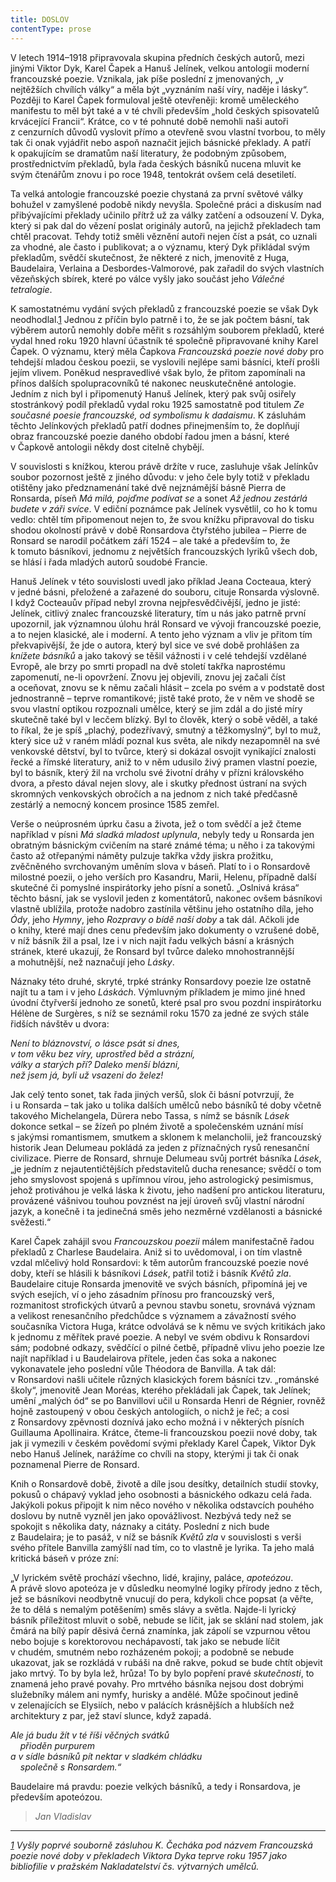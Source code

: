 ```yaml
---
title: DOSLOV
contentType: prose
---
```


<section>

V letech 1914–1918 připravovala skupina předních českých autorů, mezi jinými Viktor Dyk, Karel Čapek a Hanuš Jelínek, velkou antologii moderní francouzské poezie. Vznikala, jak píše poslední z jmenovaných, „v nejtěžších chvílích války“ a měla být „vyznáním naší víry, naděje i lásky“. Později to Karel Čapek formuloval ještě otevřeněji: kromě uměleckého manifestu to měl být také a v té chvíli především „hold českých spisovatelů krvácející Francii“. Krátce, co v té pohnuté době nemohli naši autoři z cenzurních důvodů vyslovit přímo a otevřeně svou vlastní tvorbou, to měly tak či onak vyjádřit nebo aspoň naznačit jejich básnické překlady. A patří k opakujícím se dramatům naší literatury, že podobným způsobem, prostřednictvím překladů, byla řada českých básníků nucena mluvit ke svým čtenářům znovu i po roce 1948, tentokrát ovšem celá desetiletí.

Ta velká antologie francouzské poezie chystaná za první světové války bohužel v zamyšlené podobě nikdy nevyšla. Společné práci a diskusím nad přibývajícími překlady učinilo přítrž už za války zatče­ní a odsouzení V. Dyka, který si pak dal do vězení poslat originály autorů, na jejichž překladech tam chtěl pracovat. Tehdy totiž směli věznění autoři nejen číst a psát, co uznali za vhodné, ale často i publi­kovat; a o významu, který Dyk přikládal svým překladům, svědčí skutečnost, že některé z nich, jmenovitě z Huga, Baudelaira, Verlaina a Desbordes-Valmorové, pak zařadil do svých vlastních vězeňských sbírek, které po válce vyšly jako součást jeho _Válečné tetralogie_.

K samostatnému vydání svých překladů z francouzské poezie se však Dyk neodhodlal.[1](./resources/undefined) Jednou z příčin bylo patrně i to, že se jak počtem básní, tak výběrem autorů nemohly dobře měřit s rozsáhlým souborem překladů, které vydal hned roku 1920 hlavní účastník té společně připravované knihy Karel Čapek. O významu, který měla Čapkova _Francouzská poezie nové doby_ pro tehdejší mladou českou poezii, se vyslovili nejlépe sami básníci, kteří prošli jejím vlivem. Poněkud nespravedlivé však bylo, že přitom zapomínali na přínos dalších spolupracovníků té nakonec neuskutečněné antologie. Jedním z nich byl i připomenutý Hanuš Jelínek, který pak svůj osiřely stostránkový podíl překladů vydal roku 1925 samostatně pod titulem _Ze současné poesie francouzské, od symbolismu k dadaismu_. K zásluhám těchto Jelínkových překladů patří dodnes přinejmenším to, že doplňují obraz francouzské poezie daného období řadou jmen a básní, které v Čapkově antologii někdy dost citelně chybějí.

V souvislosti s knížkou, kterou právě držíte v ruce, zasluhuje však Jelínkův soubor pozornost ještě z jiného důvodu: v jeho čele byly totiž v překladu otištěny jako předznamenání také dvě nejznámější básně Pierra de Ronsarda, píseň _Má milá, pojďme podívat se_ a sonet _Až jednou zestárlá budete v záři svíce_. V ediční poznámce pak Jelínek vysvětlil, co ho k tomu vedlo: chtěl tím připomenout nejen to, že svou knížku připravoval do tisku shodou okolností právě v době Ronsardova čtyřstého jubilea – Pierre de Ronsard se narodil počátkem září 1524 – ale také a především to, že k tomuto básníkovi, jednomu z největších francouzských lyriků všech dob, se hlásí i řada mladých autorů soudobé Francie.

Hanuš Jelínek v této souvislosti uvedl jako příklad Jeana Cocteaua, který v jedné básni, přeložené a zařazené do souboru, cituje Ronsarda výslovně. I když Cocteauův případ nebyl zrovna nejpřesvědčivější, jedno je jisté: Jelínek, citlivý znalec francouzské literatury, tím u nás jako patrně první upozornil, jak významnou úlohu hrál Ronsard ve vývoji francouzské poezie, a to nejen klasické, ale i moderní. A tento jeho význam a vliv je přitom tím překvapivější, že jde o autora, který byl sice ve své době prohlášen za _knížete básníků_ a jako takový se těšil vážnosti i v celé tehdejší vzdělané Evropě, ale brzy po smrti propadl na dvě století takřka naprostému zapomenutí, ne-li opovržení. Znovu jej objevili, znovu jej začali číst a oceňovat, znovu se k němu začali hlásit – zcela po svém a v podstatě dost jednostranně – teprve romantikové; jistě také proto, že v něm ve shodě se svou vlastní optikou rozpoznali umělce, který se jim zdál a do jisté míry skutečně také byl v lecčem blízký. Byl to člověk, který o sobě věděl, a také to říkal, že je spíš „plachý, podezřívavý, smutný a těžkomyslný“, byl to muž, který sice už v raném mládí poznal kus světa, ale nikdy nezapomněl na své venkovské dětství, byl to tvůrce, který si dokázal osvojit vynikající znalosti řecké a římské literatury, aniž to v něm udusilo živý pramen vlastní poezie, byl to básník, který žil na vrcholu své životní dráhy v přízni královského dvora, a přesto dával nejen slovy, ale i skutky přednost ústraní na svých skromných venkovských obročích a na jednom z nich také předčasně zestárlý a nemocný koncem prosince 1585 zemřel.

Verše o neúprosném úprku času a života, jež o tom svědčí a jež čteme například v písni _Má sladká mladost uplynula_, nebyly tedy u Ronsarda jen obratným básnickým cvičením na staré známé téma; u něho i za takovými často až otřepanými náměty pulzuje takřka vždy jiskra prožitku, zvěčněného svrchovaným uměním slova v báseň. Platí to i o Ronsardově milostné poezii, o jeho verších pro Kasandru, Marii, Helenu, případně další skutečné či pomyslné inspirátorky jeho písní a sonetů. „Oslnivá krása“ těchto básní, jak se vyslovil jeden z komentátorů, nakonec ovšem básníkovi vlastně ublížila, protože nadobro zastínila většinu jeho ostatního díla, jeho _Ódy_, jeho _Hymny_, jeho _Rozpravy o bídě naší doby_ a tak dál. Ačkoli jde o knihy, které mají dnes cenu především jako dokumenty o vzrušené době, v níž básník žil a psal, lze i v nich najít řadu velkých básní a krásných stránek, které ukazují, že Ronsard byl tvůrce daleko mnohostrannější a mohutnější, než naznačují jeho _Lásky_.

Náznaky této druhé, skryté, trpké stránky Ronsardovy poezie lze ostatně najít tu a tam i v jeho _Láskách_. Výmluvným příkladem je mimo jiné hned úvodní čtyřverší jednoho ze sonetů, které psal pro svou pozdní inspirátorku Hélène de Surgères, s níž se seznámil roku 1570 za jedné ze svých stále řidších návštěv u dvora:

</section>

<section>

_Není to bláznovství, o lásce psát si dnes,  
v tom věku bez víry, uprostřed běd a strázní,  
války a starých pří? Daleko menší blázni,  
než jsem já, byli už vsazeni do želez!_

</section>

<section>

Jak celý tento sonet, tak řada jiných veršů, slok či básní potvrzují, že i u Ronsarda – tak jako u tolika dalších umělců nebo básníků té doby včetně takového Michelangela, Dürera nebo Tassa, s nímž se básník _Lásek_ dokonce setkal – se žízeň po plném životě a společenském uznání mísí s jakýmsi romantismem, smutkem a sklonem k melancholii, jež francouzský historik Jean Delumeau pokládá za jeden z příznačných rysů renesanční civilizace. Pierre de Ronsard, shrnuje Delumeau svůj portrét básníka _Lásek_, „je jedním z nej­autentičtějších představitelů ducha renesance; svědčí o tom jeho smyslovost spojená s upřímnou vírou, jeho astrologický pesi­mismus, jehož protiváhou je velká láska k životu, jeho nadšení pro antickou literaturu, provázené vášnivou touhou povznést na její úroveň svůj vlastní národní jazyk, a konečně i ta jedinečná směs jeho nezměrné vzdělanosti a básnické svěžesti.“

</section>

<section>

Karel Čapek zahájil svou _Francouzskou poezii_ málem manifestačně řadou překladů z Charlese Baudelaira. Aniž si to uvědomoval, i on tím vlastně vzdal mlčelivý hold Ronsardovi: k těm autorům francouzské poezie nové doby, kteří se hlásili k básníkovi _Lásek_, patřil totiž i básník _Květů zla_. Baudelaire cituje Ronsarda jmenovitě ve svých básních, připomíná jej ve svých esejích, ví o jeho zásadním přínosu pro francouzský verš, rozmanitost strofických útvarů a pevnou stavbu sonetu, srovnává význam a velikost renesančního předchůdce s významem a závažností svého současníka Victora Huga, krátce odvolává se k němu ve svých kritikách jako k jednomu z měřítek pravé poezie. A nebyl ve svém obdivu k Ronsardovi sám; podobné odkazy, svědčící o pilné četbě, případně vlivu jeho poezie lze najít například i u Baudelairova přítele, jeden čas soka a nakonec vykonavatele jeho poslední vůle Théodora de Banvilla. A tak dál: v Ronsardovi našli učitele různých klasických forem básníci tzv. „románské školy“, jmenovitě Jean Moréas, kterého překládali jak Čapek, tak Jelínek; umění „malých ód“ se po Banvillovi učil u Ronsarda Henri de Régnier, rovněž hojně zastoupený v obou českých antologiích, o nichž je řeč; a cosi z Ronsardovy zpěvnosti doznívá jako echo možná i v některých písních Guillauma Apollinaira. Krátce, čteme-li francouzskou poezii nové doby, tak jak ji vymezili v českém povědomí svými překlady Karel Čapek, Viktor Dyk nebo Hanuš Jelínek, narážíme co chvíli na stopy, kterými ji tak či onak poznamenal Pierre de Ronsard.

Knih o Ronsardově době, životě a díle jsou desítky, detailních studií stovky, pokusů o chápavý vyklad jeho osobnosti a básnického odkazu celá řada. Jakýkoli pokus připojit k nim něco nového v několika odstavcích pouhého doslovu by nutně vyzněl jen jako opovážlivost. Nezbývá tedy než se spokojit s několika daty, náznaky a citáty. Poslední z nich bude z Baudelaira; je to pasáž, v níž se básník _Květů zla_ v souvislosti s verši svého přítele Banvilla zamýšlí nad tím, co to vlastně je lyrika. Ta jeho malá kritická báseň v próze zní:

</section>

<section>

„V lyrickém světě prochází všechno, lidé, krajiny, paláce, _apoteózou_. A právě slovo apoteóza je v důsledku neomylné logiky přírody jedno z těch, jež se básníkovi neodbytně vnucují do pera, kdykoli chce popsat (a věřte, že to dělá s nemalým potěšením) směs slávy a světla. Najde-li lyrický básník příležitost mluvit o sobě, nebude se líčit, jak se sklání nad stolem, jak čmárá na bílý papír děsivá černá znamínka, jak zápolí se vzpurnou větou nebo bojuje s korektorovou nechápavostí, tak jako se nebude líčit v chudém, smutném nebo rozházeném pokoji; a podobně se nebude ukazovat, jak se rozkládá v rubáši na dně rakve, pokud se bude chtít objevit jako mrtvý. To by byla lež, hrůza! To by bylo popření pravé _skutečnosti_, to znamená jeho pravé povahy. Pro mrtvého básníka nejsou dost dobrými služebníky málem ani nymfy, hurisky a andělé. Může spočinout jedině v zelenajících se Elysiích, nebo v palácích krásnějších a hlubších než architektury z par, jež staví slunce, když zapadá.

</section>

<section>

_Ale já budu žít v té říši věčných svátků  
    přioděn purpurem  
a v sídle básníků pít nektar v sladkém chládku  
    společně s Ronsardem.“_

</section>

<section>

Baudelaire má pravdu: poezie velkých básníků, a tedy i Ronsardova, je především apoteózou.

> _Jan Vladislav_

* * *

_[1](./resources/undefined) Vyšly poprvé souborně zásluhou K. Čecháka pod názvem _Francouzská poezie nové doby_ v překladech Viktora Dyka teprve roku 1957 jako bibliofilie v pražském Nakladatelství čs. výtvarných umělců._

</section>
